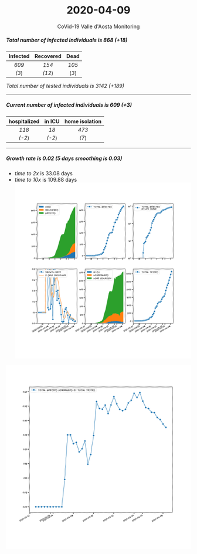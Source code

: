 <div align='center'>

# 2020-04-09
CoVid-19 Valle d'Aosta Monitoring
</div>

##### Total number of infected individuals is 868 (+18)
Infected | Recovered | Dead
:---: | :---: | :---:
*609* | *154* | *105*
*(3*) | *(12*) | (*3*)

*Total number of tested individuals is 3142 (+189)*
***
##### Current number of infected individuals is 609 (+3)
hospitalized | in ICU | home isolation
:---: | :---: | :---:
*118* |*18* |*473*
*(-2*) |*(-2*) |*(7*)
***
##### Growth rate is 0.02 (5 days smoothing is 0.03)
- *time to 2x* is 33.08 days
- *time to 10x* is 109.88 days
![stats][stats]

![infected_normalized][infected_normalized]

[stats]: stats_Valled'Aosta.png
[infected_normalized]: infected_normalized_Valled'Aosta.png
